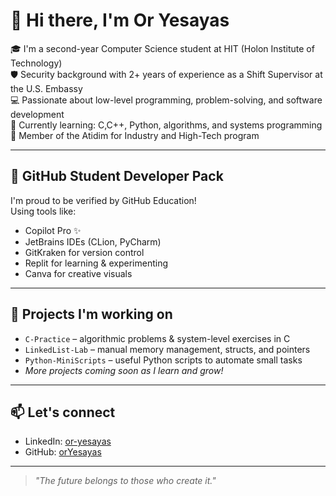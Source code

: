 # 👋 Hi there, I'm Or Yesayas

🎓 I'm a second-year Computer Science student at HIT (Holon Institute of Technology)  
🛡️ Security background with 2+ years of experience as a Shift Supervisor at the U.S. Embassy  
💻 Passionate about low-level programming, problem-solving, and software development  
🌱 Currently learning: C,C++, Python, algorithms, and systems programming  
🎯 Member of the Atidim for Industry and High-Tech program

---

## 🚀 GitHub Student Developer Pack

I'm proud to be verified by GitHub Education!  
Using tools like:

- Copilot Pro ✨
- JetBrains IDEs (CLion, PyCharm)
- GitKraken for version control
- Replit for learning & experimenting
- Canva for creative visuals

---

## 🧠 Projects I'm working on

- `C-Practice` – algorithmic problems & system-level exercises in C  
- `LinkedList-Lab` – manual memory management, structs, and pointers  
- `Python-MiniScripts` – useful Python scripts to automate small tasks  
- *More projects coming soon as I learn and grow!*

---

## 📫 Let's connect

- LinkedIn: [or-yesayas](https://www.linkedin.com/in/oryesayas)
- GitHub: [orYesayas](https://github.com/orYesayas)

---

> *"The future belongs to those who create it."*

